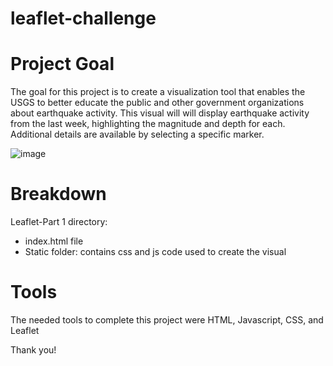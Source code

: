 # leaflet-challenge

# Project Goal
The goal for this project is to create a visualization tool that enables the USGS to better educate the public and other government organizations about earthquake activity. This visual will will display earthquake activity from the last week, highlighting the magnitude and depth for each. Additional details are available by selecting a specific marker.

![image](https://github.com/Gabigail95/leaflet-challenge/assets/157675893/1ce96d99-2a9d-4c8f-8e3c-7dafef5033f7)

# Breakdown
Leaflet-Part 1 directory:
- index.html file
- Static folder: contains css and js code used to create the visual


# Tools
The needed tools to complete this project were HTML, Javascript, CSS, and Leaflet

Thank you!
